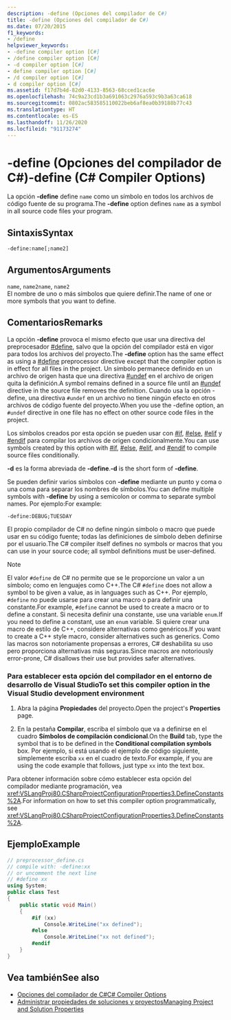 ```yaml
---
description: -define (Opciones del compilador de C#)
title: -define (Opciones del compilador de C#)
ms.date: 07/20/2015
f1_keywords:
- /define
helpviewer_keywords:
- -define compiler option [C#]
- /define compiler option [C#]
- -d compiler option [C#]
- define compiler option [C#]
- /d compiler option [C#]
- d compiler option [C#]
ms.assetid: f17d7b4d-82d0-4133-8563-68cced1cac6e
ms.openlocfilehash: 74c9a23cd1b3a691063c2976a593c9b3a63ca618
ms.sourcegitcommit: 0802ac583585110022beb6af8ea0b39188b77c43
ms.translationtype: HT
ms.contentlocale: es-ES
ms.lasthandoff: 11/26/2020
ms.locfileid: "91173274"
---
```

# <a name="-define-c-compiler-options"></a><span data-ttu-id="484f0-103">-define (Opciones del compilador de C#)</span><span class="sxs-lookup"><span data-stu-id="484f0-103">-define (C# Compiler Options)</span></span>

<span data-ttu-id="484f0-104">La opción **-define** define `name` como un símbolo en todos los archivos de código fuente de su programa.</span><span class="sxs-lookup"><span data-stu-id="484f0-104">The **-define** option defines `name` as a symbol in all source code files your program.</span></span>  
  
## <a name="syntax"></a><span data-ttu-id="484f0-105">Sintaxis</span><span class="sxs-lookup"><span data-stu-id="484f0-105">Syntax</span></span>  
  
```console  
-define:name[;name2]  
```  
  
## <a name="arguments"></a><span data-ttu-id="484f0-106">Argumentos</span><span class="sxs-lookup"><span data-stu-id="484f0-106">Arguments</span></span>  

 <span data-ttu-id="484f0-107">`name`, `name2`</span><span class="sxs-lookup"><span data-stu-id="484f0-107">`name`, `name2`</span></span>  
 <span data-ttu-id="484f0-108">El nombre de uno o más símbolos que quiere definir.</span><span class="sxs-lookup"><span data-stu-id="484f0-108">The name of one or more symbols that you want to define.</span></span>  
  
## <a name="remarks"></a><span data-ttu-id="484f0-109">Comentarios</span><span class="sxs-lookup"><span data-stu-id="484f0-109">Remarks</span></span>  

 <span data-ttu-id="484f0-110">La opción **-define** provoca el mismo efecto que usar una directiva del preprocesador [#define](../preprocessor-directives/preprocessor-define.md), salvo que la opción del compilador está en vigor para todos los archivos del proyecto.</span><span class="sxs-lookup"><span data-stu-id="484f0-110">The **-define** option has the same effect as using a [#define](../preprocessor-directives/preprocessor-define.md) preprocessor directive except that the compiler option is in effect for all files in the project.</span></span> <span data-ttu-id="484f0-111">Un símbolo permanece definido en un archivo de origen hasta que una directiva [#undef](../preprocessor-directives/preprocessor-undef.md) en el archivo de origen quita la definición.</span><span class="sxs-lookup"><span data-stu-id="484f0-111">A symbol remains defined in a source file until an [#undef](../preprocessor-directives/preprocessor-undef.md) directive in the source file removes the definition.</span></span> <span data-ttu-id="484f0-112">Cuando usa la opción -define, una directiva `#undef` en un archivo no tiene ningún efecto en otros archivos de código fuente del proyecto.</span><span class="sxs-lookup"><span data-stu-id="484f0-112">When you use the -define option, an `#undef` directive in one file has no effect on other source code files in the project.</span></span>  
  
 <span data-ttu-id="484f0-113">Los símbolos creados por esta opción se pueden usar con [#if](../preprocessor-directives/preprocessor-if.md), [#else](../preprocessor-directives/preprocessor-else.md), [#elif](../preprocessor-directives/preprocessor-elif.md) y [#endif](../preprocessor-directives/preprocessor-endif.md) para compilar los archivos de origen condicionalmente.</span><span class="sxs-lookup"><span data-stu-id="484f0-113">You can use symbols created by this option with [#if](../preprocessor-directives/preprocessor-if.md), [#else](../preprocessor-directives/preprocessor-else.md), [#elif](../preprocessor-directives/preprocessor-elif.md), and [#endif](../preprocessor-directives/preprocessor-endif.md) to compile source files conditionally.</span></span>  
  
 <span data-ttu-id="484f0-114">**-d** es la forma abreviada de **-define**.</span><span class="sxs-lookup"><span data-stu-id="484f0-114">**-d** is the short form of **-define**.</span></span>  
  
 <span data-ttu-id="484f0-115">Se pueden definir varios símbolos con **-define** mediante un punto y coma o una coma para separar los nombres de símbolos.</span><span class="sxs-lookup"><span data-stu-id="484f0-115">You can define multiple symbols with **-define** by using a semicolon or comma to separate symbol names.</span></span> <span data-ttu-id="484f0-116">Por ejemplo:</span><span class="sxs-lookup"><span data-stu-id="484f0-116">For example:</span></span>  
  
```console  
-define:DEBUG;TUESDAY  
```  
  
 <span data-ttu-id="484f0-117">El propio compilador de C# no define ningún símbolo o macro que puede usar en su código fuente; todas las definiciones de símbolo deben definirse por el usuario.</span><span class="sxs-lookup"><span data-stu-id="484f0-117">The C# compiler itself defines no symbols or macros that you can use in your source code; all symbol definitions must be user-defined.</span></span>  
  
> [!NOTE]
> <span data-ttu-id="484f0-118">El valor `#define` de C# no permite que se le proporcione un valor a un símbolo; como en lenguajes como C++.</span><span class="sxs-lookup"><span data-stu-id="484f0-118">The C# `#define` does not allow a symbol to be given a value, as in languages such as C++.</span></span> <span data-ttu-id="484f0-119">Por ejemplo, `#define` no puede usarse para crear una macro o para definir una constante.</span><span class="sxs-lookup"><span data-stu-id="484f0-119">For example, `#define` cannot be used to create a macro or to define a constant.</span></span> <span data-ttu-id="484f0-120">Si necesita definir una constante, use una variable `enum`.</span><span class="sxs-lookup"><span data-stu-id="484f0-120">If you need to define a constant, use an `enum` variable.</span></span> <span data-ttu-id="484f0-121">Si quiere crear una macro de estilo de C++, considere alternativas como genéricos.</span><span class="sxs-lookup"><span data-stu-id="484f0-121">If you want to create a C++ style macro, consider alternatives such as generics.</span></span> <span data-ttu-id="484f0-122">Como las macros son notoriamente propensas a errores, C# deshabilita su uso pero proporciona alternativas más seguras.</span><span class="sxs-lookup"><span data-stu-id="484f0-122">Since macros are notoriously error-prone, C# disallows their use but provides safer alternatives.</span></span>  
  
### <a name="to-set-this-compiler-option-in-the-visual-studio-development-environment"></a><span data-ttu-id="484f0-123">Para establecer esta opción del compilador en el entorno de desarrollo de Visual Studio</span><span class="sxs-lookup"><span data-stu-id="484f0-123">To set this compiler option in the Visual Studio development environment</span></span>  
  
1. <span data-ttu-id="484f0-124">Abra la página **Propiedades** del proyecto.</span><span class="sxs-lookup"><span data-stu-id="484f0-124">Open the project's **Properties** page.</span></span>  
  
2. <span data-ttu-id="484f0-125">En la pestaña **Compilar**, escriba el símbolo que va a definirse en el cuadro **Símbolos de compilación condicional**.</span><span class="sxs-lookup"><span data-stu-id="484f0-125">On the **Build** tab, type the symbol that is to be defined in the **Conditional compilation symbols** box.</span></span> <span data-ttu-id="484f0-126">Por ejemplo, si está usando el ejemplo de código siguiente, simplemente escriba `xx` en el cuadro de texto.</span><span class="sxs-lookup"><span data-stu-id="484f0-126">For example, if you are using the code example that follows, just type `xx` into the text box.</span></span>  
  
 <span data-ttu-id="484f0-127">Para obtener información sobre cómo establecer esta opción del compilador mediante programación, vea <xref:VSLangProj80.CSharpProjectConfigurationProperties3.DefineConstants%2A>.</span><span class="sxs-lookup"><span data-stu-id="484f0-127">For information on how to set this compiler option programmatically, see <xref:VSLangProj80.CSharpProjectConfigurationProperties3.DefineConstants%2A>.</span></span>  
  
## <a name="example"></a><span data-ttu-id="484f0-128">Ejemplo</span><span class="sxs-lookup"><span data-stu-id="484f0-128">Example</span></span>  
  
```csharp  
// preprocessor_define.cs  
// compile with: -define:xx  
// or uncomment the next line  
// #define xx  
using System;  
public class Test
{  
    public static void Main()
    {  
        #if (xx)
            Console.WriteLine("xx defined");  
        #else  
            Console.WriteLine("xx not defined");  
        #endif  
    }  
}  
```  
  
## <a name="see-also"></a><span data-ttu-id="484f0-129">Vea también</span><span class="sxs-lookup"><span data-stu-id="484f0-129">See also</span></span>

- [<span data-ttu-id="484f0-130">Opciones del compilador de C#</span><span class="sxs-lookup"><span data-stu-id="484f0-130">C# Compiler Options</span></span>](./index.md)
- [<span data-ttu-id="484f0-131">Administrar propiedades de soluciones y proyectos</span><span class="sxs-lookup"><span data-stu-id="484f0-131">Managing Project and Solution Properties</span></span>](/visualstudio/ide/managing-project-and-solution-properties)
